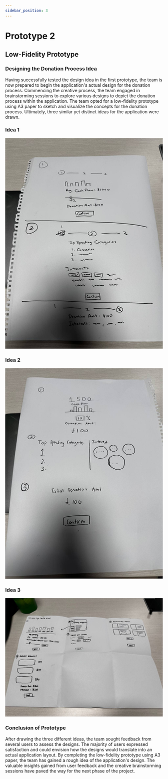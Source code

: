 ```yaml
---
sidebar_position: 3
---
```


# Prototype 2

## Low-Fidelity Prototype
### Designing the Donation Process Idea
Having successfully tested the design idea in the first prototype, the team is now prepared to begin the application's actual design for the donation process. Commencing the creative process, the team engaged in brainstorming sessions to explore various designs to depict the donation process within the application. The team opted for a low-fidelity prototype using A3 paper to sketch and visualize the concepts for the donation process. Ultimately, three similar yet distinct ideas for the application were drawn.
### Idea 1
![Prototype2_1](../img/Prototype2_1.jpeg)

### Idea 2
![Prototype2_2](../img/Prototype2_2.jpeg)

### Idea 3
![Prototype2_3](../img/Prototype2_3.jpeg)

### Conclusion of Prototype 
After drawing the three different ideas, the team sought feedback from several users to assess the designs. The majority of users expressed satisfaction and could envision how the designs would translate into an actual application layout. By completing the low-fidelity prototype using A3 paper, the team has gained a rough idea of the application's design. The valuable insights gained from user feedback and the creative brainstorming sessions have paved the way for the next phase of the project.